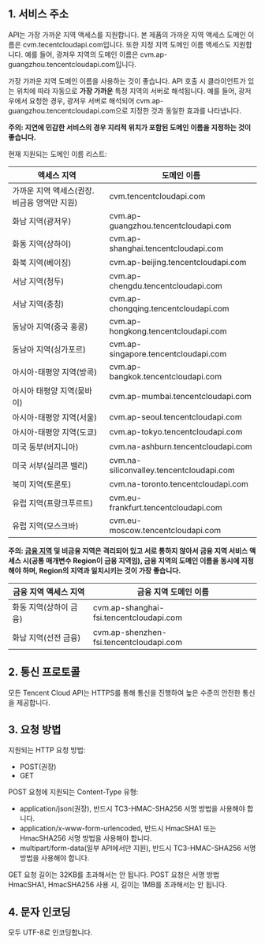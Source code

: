 ## 1. 서비스 주소

API는 가장 가까운 지역 액세스를 지원합니다. 본 제품의 가까운 지역 액세스 도메인 이름은 cvm.tecentcloudapi.com입니다. 또한 지정 지역 도메인 이름 액세스도 지원합니다. 예를 들어, 광저우 지역의 도메인 이름은 cvm.ap-guangzhou.tencentcloudapi.com입니다.

가장 가까운 지역 도메인 이름을 사용하는 것이 좋습니다. API 호출 시 클라이언트가 있는 위치에 따라 자동으로 **가장 가까운** 특정 지역의 서버로 해석됩니다. 예를 들어, 광저우에서 요청한 경우, 광저우 서버로 해석되어 cvm.ap-guangzhou.tencentcloudapi.com으로 지정한 것과 동일한 효과를 나타냅니다.

**주의: 지연에 민감한 서비스의 경우 지리적 위치가 포함된 도메인 이름을 지정하는 것이 좋습니다.**

현재 지원되는 도메인 이름 리스트:

| 액세스 지역 | 도메인 이름 |
|----------|------|
| 가까운 지역 액세스(권장. 비금융 영역만 지원) | cvm.tencentcloudapi.com|
| 화남 지역(광저우) | cvm.ap-guangzhou.tencentcloudapi.com|
| 화동 지역(상하이) | cvm.ap-shanghai.tencentcloudapi.com|
| 화북 지역(베이징) | cvm.ap-beijing.tencentcloudapi.com|
| 서남 지역(청두) | cvm.ap-chengdu.tencentcloudapi.com|
| 서남 지역(충칭) | cvm.ap-chongqing.tencentcloudapi.com|
| 동남아 지역(중국 홍콩) | cvm.ap-hongkong.tencentcloudapi.com |
| 동남아 지역(싱가포르) | cvm.ap-singapore.tencentcloudapi.com|
| 아시아･태평양 지역(방콕) | cvm.ap-bangkok.tencentcloudapi.com |
| 아시아 태평양 지역(뭄바이) | cvm.ap-mumbai.tencentcloudapi.com|
| 아시아･태평양 지역(서울) | cvm.ap-seoul.tencentcloudapi.com|
| 아시아･태평양 지역(도쿄) | cvm.ap-tokyo.tencentcloudapi.com |
| 미국 동부(버지니아) | cvm.na-ashburn.tencentcloudapi.com|
| 미국 서부(실리콘 밸리) | cvm.na-siliconvalley.tencentcloudapi.com|
| 북미 지역(토론토) | cvm.na-toronto.tencentcloudapi.com |
| 유럽 지역(프랑크푸르트) | cvm.eu-frankfurt.tencentcloudapi.com |
| 유럽 지역(모스크바) | cvm.eu-moscow.tencentcloudapi.com |

**주의: [금융 지역](https://cloud.tencent.com/document/product/304/2766) 및 비금융 지역은 격리되어 있고 서로 통하지 않아서 금융 지역 서비스 액세스 시(공통 매개변수 Region이 금융 지역임), 금융 지역의 도메인 이름을 동시에 지정해야 하며, Region의 지역과 일치시키는 것이 가장 좋습니다.**

| 금융 지역 액세스 지역 | 금융 지역 도메인 이름 |
|----------|------|
|화동 지역(상하이 금융)| cvm.ap-shanghai-fsi.tencentcloudapi.com|
|화남 지역(선전 금융)| cvm.ap-shenzhen-fsi.tencentcloudapi.com|

## 2. 통신 프로토콜

모든 Tencent Cloud API는 HTTPS를 통해 통신을 진행하여 높은 수준의 안전한 통신을 제공합니다.

## 3. 요청 방법

지원되는 HTTP 요청 방법:

* POST(권장)
* GET

POST 요청에 지원되는 Content-Type 유형:

* application/json(권장), 반드시 TC3-HMAC-SHA256 서명 방법을 사용해야 합니다.
* application/x-www-form-urlencoded, 반드시 HmacSHA1 또는 HmacSHA256 서명 방법을 사용해야 합니다.
* multipart/form-data(일부 API에서만 지원), 반드시 TC3-HMAC-SHA256 서명 방법을 사용해야 합니다.

GET 요청 길이는 32KB를 초과해서는 안 됩니다. POST 요청은 서명 방법 HmacSHA1, HmacSHA256 사용 시, 길이는 1MB를 초과해서는 안 됩니다.

## 4. 문자 인코딩

모두 UTF-8로 인코딩합니다.

